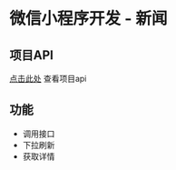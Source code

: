 # 微信小程序开发 - 新闻

## 项目API
[点击此处](https://github.com/udacity/wmpnd-news) 查看项目api

## 功能
* 调用接口
* 下拉刷新
* 获取详情